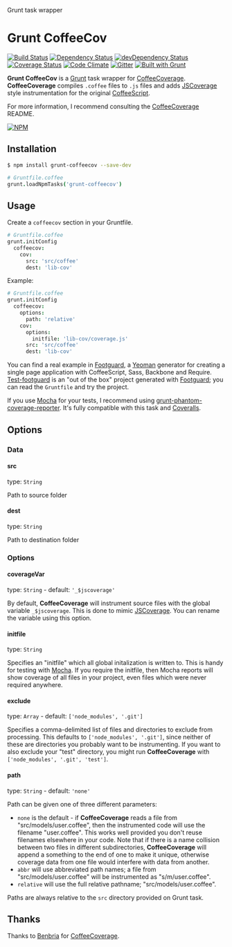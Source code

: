 Grunt task wrapper

# Grunt CoffeeCov

[![Build Status](https://travis-ci.org/mazerte/grunt-coffeecov.png?branch=master)](https://travis-ci.org/mazerte/grunt-coffeecov)
[![Dependency Status](https://david-dm.org/mazerte/grunt-coffeecov.svg)](https://david-dm.org/mazerte/grunt-coffeecov)
[![devDependency Status](https://david-dm.org/mazerte/grunt-coffeecov/dev-status.svg)](https://david-dm.org/mazerte/grunt-coffeecov#info=devDependencies)
[![Coverage Status](https://img.shields.io/coveralls/mazerte/grunt-coffeecov.svg)](https://coveralls.io/r/mazerte/grunt-coffeecov)
[![Code Climate](https://codeclimate.com/github/mazerte/grunt-coffeecov.png)](https://codeclimate.com/github/mazerte/grunt-coffeecov)
[![Gitter](https://badges.gitter.im/mazerte/grunt-coffeecov.svg)](https://gitter.im/mazerte/grunt-coffeecov?utm_source=badge&utm_medium=badge&utm_campaign=pr-badge)
[![Built with Grunt](https://cdn.gruntjs.com/builtwith.png)](https://gruntjs.com/)

**Grunt CoffeeCov** is a [Grunt][] task wrapper for [CoffeeCoverage][].
**CoffeeCoverage** compiles `.coffee` files to `.js` files and adds
[JSCoverage][] style instrumentation for the original [CoffeeScript][].

For more information, I recommend consulting the [CoffeeCoverage][] README.

[![NPM](https://nodei.co/npm/grunt-coffeecov.png?downloads=true&stars=true)](https://nodei.co/npm/grunt-coffeecov/) 

## Installation

```bash
$ npm install grunt-coffeecov --save-dev
```

```coffeescript
# Gruntfile.coffee
grunt.loadNpmTasks('grunt-coffeecov')
```

## Usage

Create a `coffeecov` section in your Gruntfile.

```coffeescript
# Gruntfile.coffee
grunt.initConfig
  coffeecov:
    cov:
      src: 'src/coffee'
      dest: 'lib-cov'
```

Example:

```coffeescript
# Gruntfile.coffee
grunt.initConfig
  coffeecov:
    options:
      path: 'relative'
    cov:
      options:
        initfile: 'lib-cov/coverage.js'
      src: 'src/coffee'
      dest: 'lib-cov'
```

You can find a real example in [Footguard][], a [Yeoman][] generator for
creating a single page application with CoffeeScript, Sass, Backbone and
Require. [Test-footguard][] is an "out of the box" project generated with
[Footguard][]; you can read the `Gruntfile` and try the project. 

If you use [Mocha][] for your tests, I recommend using
[grunt-phantom-coverage-reporter][]. It's fully compatible with this task
and [Coveralls][].

## Options

### Data

#### src

type: `String`

Path to source folder

#### dest

type: `String`

Path to destination folder

### Options

#### coverageVar

type: `String` - default: `'_$jscoverage'`

By default, **CoffeeCoverage** will instrument source files with the global
variable `_$jscoverage`. This is done to mimic [JSCoverage][]. You can rename
the variable using this option.

#### initfile

type: `String`

Specifies an "initfile" which all global initalization is written to. This is
handy for testing with [Mocha][]. If you require the initfile, then Mocha
reports will show coverage of all files in your project, even files which were
never required anywhere.

#### exclude

type: `Array` - default: `['node_modules', '.git']`

Specifies a comma-delimited list of files and directories to exclude from
processing. This defaults to `['node_modules', '.git']`, since neither of these
are directories you probably want to be instrumenting. If you want to also
exclude your "test" directory, you might run **CoffeeCoverage** with
`['node_modules', '.git', 'test']`.

#### path

type: `String` - default: `'none'`

Path can be given one of three different parameters:

 - `none` is the default - if **CoffeeCoverage** reads a file from
   "src/models/user.coffee", then the instrumented code will use the filename
   "user.coffee". This works well provided you don't reuse filenames elsewhere
   in your code.  Note that if there is a name collision between two files in
   different subdirectories, **CoffeeCoverage** will append a something to the
   end of one to make it unique, otherwise coverage data from one file would
   interfere with data from another.
 - `abbr` will use abbreviated path names; a file from
   "src/models/user.coffee" will be instrumented as "s/m/user.coffee".
 - `relative` will use the full relative pathname; "src/models/user.coffee".

Paths are always relative to the `src` directory provided on Grunt task.

## Thanks

Thanks to [Benbria][] for [CoffeeCoverage][].


[Grunt]: https://gruntjs.com/
[Benbria]: https://github.com/benbria/
[CoffeeCoverage]: https://github.com/benbria/coffee-coverage/
[JSCoverage]: https://siliconforks.com/jscoverage/
[CoffeeScript]: http://coffeescript.org/
[Mocha]: https://mochajs.org/
[Coveralls]: https://coveralls.io/
[Yeoman]: http://yeoman.io/
[Footguard]: https://github.com/mazerte/generator-footguard/
[Test-footguard]: https://github.com/mazerte/test-footguard/
[grunt-phantom-coverage-reporter]: https://github.com/mazerte/mocha-phantom-coverage-reporter/

